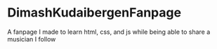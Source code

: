 # DimashKudaibergenFanpage
A fanpage I made to learn html, css, and js while being able to share a musician I follow
